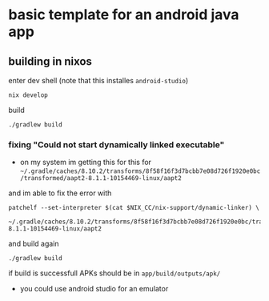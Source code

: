 # basic template for an android java app

## building in nixos

enter dev shell (note that this installes `android-studio`)
```
nix develop
```

build
```
./gradlew build
```

### fixing "Could not start dynamically linked executable"
- on my system im getting this for this for `~/.gradle/caches/8.10.2/transforms/8f58f16f3d7bcbb7e08d726f1920e0bc/transformed/aapt2-8.1.1-10154469-linux/aapt2`

and im able to fix the error with
```
patchelf --set-interpreter $(cat $NIX_CC/nix-support/dynamic-linker) \
    ~/.gradle/caches/8.10.2/transforms/8f58f16f3d7bcbb7e08d726f1920e0bc/transformed/aapt2-8.1.1-10154469-linux/aapt2
```

and build again 
```
./gradlew build
```

if build is successfull APKs should be in `app/build/outputs/apk/`

- you could use android studio for an emulator
